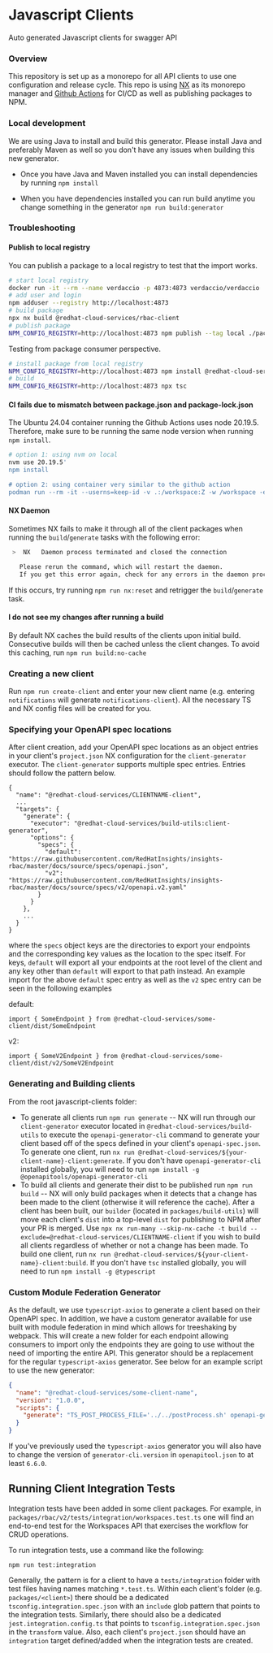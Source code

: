 # Javascript Clients
Auto generated Javascript clients for swagger API

### Overview
This repository is set up as a monorepo for all API clients to use one configuration and release cycle. This repo is using [NX](https://nx.dev/getting-started/intro) as its monorepo manager and [Github Actions](https://docs.github.com/en/actions) for CI/CD as well as publishing packages to NPM.


### Local development

We are using Java to install and build this generator. Please install Java and preferably Maven as well so you don't have any issues when building this new generator.

* Once you have Java and Maven installed you can install dependencies by running `npm install`

* When you have dependencies installed you can run build anytime you change something in the generator `npm run build:generator`

### Troubleshooting

#### Publish to local registry 

You can publish a package to a local registry to test that the import works. 

```sh
# start local registry
docker run -it --rm --name verdaccio -p 4873:4873 verdaccio/verdaccio
# add user and login
npm adduser --registry http://localhost:4873
# build package
npx nx build @redhat-cloud-services/rbac-client 
# publish package 
NPM_CONFIG_REGISTRY=http://localhost:4873 npm publish --tag local ./packages/rbac
```

Testing from package consumer perspective. 

```sh
# install package from local registry
NPM_CONFIG_REGISTRY=http://localhost:4873 npm install @redhat-cloud-services/rbac-client@4.2.12-local
# build
NPM_CONFIG_REGISTRY=http://localhost:4873 npx tsc
```

#### CI fails due to mismatch between package.json and package-lock.json

The Ubuntu 24.04 container running the Github Actions uses node 20.19.5.
Therefore, make sure to be running the same node version when running `npm install`.

```sh
# option 1: using nvm on local 
nvm use 20.19.5'
npm install

# option 2: using container very similar to the github action
podman run --rm -it --userns=keep-id -v .:/workspace:Z -w /workspace -e PATH="/opt/acttoolcache/node/20.19.5/x64/bin:$PATH" catthehacker/ubuntu:act-24.04 npm install
```

#### NX Daemon
Sometimes NX fails to make it through all of the client packages when running the `build`/`generate` tasks with the following error:

```bash
 >  NX   Daemon process terminated and closed the connection

   Please rerun the command, which will restart the daemon.
   If you get this error again, check for any errors in the daemon process logs found in: /RedHatInsights/javascript-clients/.nx/cache/d/daemon.log
```

If this occurs, try running `npm run nx:reset` and retrigger the `build`/`generate` task.

#### I do not see my changes after running a build
By default NX caches the build results of the clients upon initial build. Consecutive builds will then be cached unless the client changes. To avoid this caching, run `npm run build:no-cache`

### Creating a new client
Run `npm run create-client` and enter your new client name (e.g. entering `notifications` will generate `notifications-client`). All the necessary TS and NX config files will be created for you.

### Specifying your OpenAPI spec locations
After client creation, add your OpenAPI spec locations as an object entries in your client's `project.json` NX configuration for the `client-generator` executor. The `client-generator` supports multiple spec entries. Entries should follow the pattern below.
```
{
  "name": "@redhat-cloud-services/CLIENTNAME-client",
  ...
  "targets": {
    "generate": {
      "executor": "@redhat-cloud-services/build-utils:client-generator",
      "options": {
        "specs": {
          "default": "https://raw.githubusercontent.com/RedHatInsights/insights-rbac/master/docs/source/specs/openapi.json",
          "v2": "https://raw.githubusercontent.com/RedHatInsights/insights-rbac/master/docs/source/specs/v2/openapi.v2.yaml"
        }
      }
    },
    ...
  }
}
```
where the `specs` object keys are the directories to export your endpoints and the corresponding key values as the location to the spec itself. For keys, `default` will export all your endpoints at the root level of the client and any key other than `default` will export to that path instead. An example import for the above `default` spec entry as well as the `v2` spec entry can be seen in the following examples

default:

`import { SomeEndpoint } from @redhat-cloud-services/some-client/dist/SomeEndpoint` 

v2:

`import { SomeV2Endpoint } from @redhat-cloud-services/some-client/dist/v2/SomeV2Endpoint`

### Generating and Building clients

From the root javascript-clients folder:
* To generate all clients run `npm run generate` -- NX will run through our `client-generator` executor located in `@redhat-cloud-services/build-utils` to execute the `openapi-generator-cli` command to generate your client based off of the specs defined in your client's `openapi-spec.json`. To generate one client, run `nx run @redhat-cloud-services/${your-client-name}-client:generate`. If you don't have `openapi-generator-cli` installed globally, you will need to run `npm install -g @openapitools/openapi-generator-cli`
* To build all clients and generate their dist to be published run `npm run build` -- NX will only build packages when it detects that a change has been made to the client (otherwise it will reference the cache). After a client has been built, our `builder` (located in `packages/build-utils`) will move each client's `dist` into a top-level `dist` for publishing to NPM after your PR is merged. Use `npx nx run-many --skip-nx-cache -t build --exclude=@redhat-cloud-services/CLIENTNAME-client` if you wish to build all clients regardless of whether or not a change has been made. To build one client, run `nx run @redhat-cloud-services/${your-client-name}-client:build`. If you don't have `tsc` installed globally, you will need to run `npm install -g @typescript`

### Custom Module Federation Generator

As the default, we use `typescript-axios` to generate a client based on their OpenAPI spec. In addition, we have a custom generator available for use built with module federation in mind which allows for treeshaking by webpack. This will create a new folder for each endpoint allowing consumers to import only the endpoints they are going to use without the need of importing the entire API. This generator should be a replacement for the regular `typescript-axios` generator. See below for an example script to use the new generator:

```JSON
{
  "name": "@redhat-cloud-services/some-client-name",
  "version": "1.0.0",
  "scripts": {
    "generate": "TS_POST_PROCESS_FILE='../../postProcess.sh' openapi-generator-cli generate -i $SPEC --custom-generator=../../target/typescript-axios-webpack-module-federation-openapi-generator-1.0.0.jar -g typescript-axios-webpack-module-federation -o . --skip-validate-spec --enable-post-process-file"
  }
}
```

If you've previously used the `typescript-axios` generator you will also have to change the version of `generator-cli.version` in `openapitool.json` to at least `6.6.0`.

## Running Client Integration Tests

Integration tests have been added in some client packages. For example, in `packages/rbac/v2/tests/integration/workspaces.test.ts` one will find an end-to-end test for the Workspaces API that exercises the workflow for CRUD operations. 

To run integration tests, use a command like the following:

`npm run test:integration`

Generally, the pattern is for a client to have a `tests/integration` folder with test files having names matching `*.test.ts`. Within each client's folder (e.g. `packages/<client>`) there should be a dedicated `tsconfig.integration.spec.json` with an `include` glob pattern that points to the integration tests. Similarly, there should also be a dedicated `jest.integration.config.ts` that points to `tsconfig.integration.spec.json` in the `transform` value. Also, each client's `project.json` should have an `integration` target defined/added when the integration tests are created.
 
